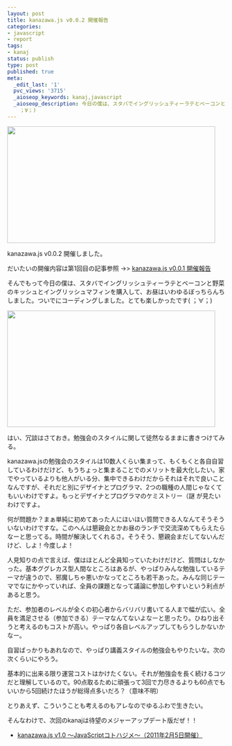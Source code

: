 ```yaml
---
layout: post
title: kanazawa.js v0.0.2 開催報告
categories:
- javascript
- report
tags:
- kanaj
status: publish
type: post
published: true
meta:
  _edit_last: '1'
  pvc_views: '3715'
  _aioseop_keywords: kanaj,javascript
  _aioseop_description: 今日の僕は、スタバでイングリッシュティーラテとベーコンと野菜のキッシュとイングリッシュマフィンを購入して、お昼はいわゆるぼっちらんちしました。ついでにコーディングしました。とても楽しかったです(
    ；∀；)
---
```

<img class="fig" title="stb" src="http://t32k.me/mol/file/2011/01/stb.jpg" alt="" width="480" height="269" />

kanazawa.js v0.0.2 開催しました。

だいたいの開催内容は第1回目の記事参照 -&gt;&gt; <a href="http://t32k.me/mol/2010/12/kanazawa-js-v001/">kanazawa.js v0.0.1 開催報告</a>

そんでもって今日の僕は、スタバでイングリッシュティーラテとベーコンと野菜のキッシュとイングリッシュマフィンを購入して、お昼はいわゆるぼっちらんちしました。ついでにコーディングしました。とても楽しかったです( ；∀；)

<!--more-->

<img class="fig" title="lunch" src="http://t32k.me/mol/file/2011/01/lunch.jpg" alt="" width="480" height="269" />

はい、冗談はさておき。勉強会のスタイルに関して徒然なるままに書きつけてみる。

kanazawa.jsの勉強会のスタイルは10数人くらい集まって、もくもくと各自自習しているわけだけど、もうちょっと集まることでのメリットを最大化したい。家でやっているよりも他人がいる分、集中できるわけだからそれはそれで良いことなんですが、それだと別にデザイナとプログラマ、2つの職種の人間じゃなくてもいいわけですよ。もっとデザイナとプログラマのケミストリー（謎 が見たいわけですよ。

何が問題か？まぁ単純に初めてあった人にほいほい質問できる人なんてそうそういないわけですな。このへんは懇親会とかお昼のランチで交流深めてもらえたらなーと思ってる。時間が解決してくれるさ。そうそう、懇親会まだしてないんだけど、しよ！今度しよ！

人見知りの点で言えば、僕はほとんど全員知っていたわけだけど、質問はしなかった。基本ググレカス型人間なところはあるが、やっぱりみんな勉強しているテーマが違うので、邪魔しちゃ悪いかなってところも若干あった。みんな同じテーマでなにかやっていれば、全員の課題となって議論に参加しやすいという利点があると思う。

ただ、参加者のレベルが全くの初心者からバリバリ書いてる人まで幅が広い。全員を満足させる（参加できる）テーマなんてないよなーと思ったり。ひねり出そうと考えるのもコストが高い。やっぱり各自レベルアップしてもらうしかないかなー。

自習ばっかりもあれなので、やっぱり講義スタイルの勉強会もやりたいな。次の次くらいにやろう。

基本的に出来る限り運営コストはかけたくない。それが勉強会を長く続けるコツだと理解しているので。90点取るために頑張って3回で力尽きるよりも60点でもいいから5回続けたほうが総得点多いだろ？（意味不明）

とりあえず、こういうことも考えるのもアレなのでゆるふわで生きたい。

そんなわけで、次回のkanajは待望のメジャーアップデート版だぜ！！
<ul>
	<li><a href="http://kanazawajs.tumblr.com/v1-0/">kanazawa.js v1.0 〜JavaScriptコトハジメ〜（2011年2月5日開催）</a></li>
</ul>
